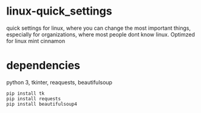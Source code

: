 # linux-quick_settings
quick settings for linux, where you can change the most important things, especially for organizations, where most people dont know linux. Optimzed for linux mint cinnamon

# dependencies
python 3, tkinter, reaquests, beautifulsoup
```
pip install tk
pip install requests
pip install beautifulsoup4
```
